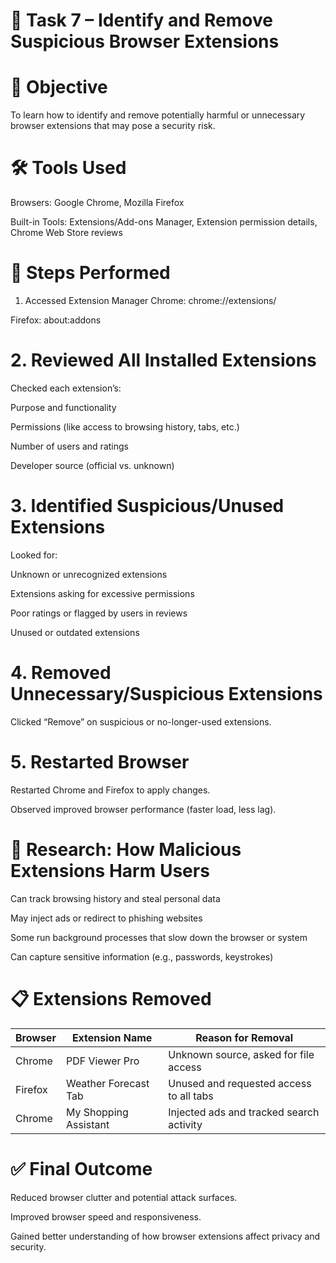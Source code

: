 # 🧹 Task 7 – Identify and Remove Suspicious Browser Extensions
# 🎯 Objective
To learn how to identify and remove potentially harmful or unnecessary browser extensions that may pose a security risk.

# 🛠️ Tools Used
Browsers: Google Chrome, Mozilla Firefox

Built-in Tools: Extensions/Add-ons Manager, Extension permission details, Chrome Web Store reviews

# 🔎 Steps Performed
1. Accessed Extension Manager
Chrome: chrome://extensions/

Firefox: about:addons

# 2. Reviewed All Installed Extensions
Checked each extension’s:

Purpose and functionality

Permissions (like access to browsing history, tabs, etc.)

Number of users and ratings

Developer source (official vs. unknown)

# 3. Identified Suspicious/Unused Extensions
Looked for:

Unknown or unrecognized extensions

Extensions asking for excessive permissions

Poor ratings or flagged by users in reviews

Unused or outdated extensions

# 4. Removed Unnecessary/Suspicious Extensions
Clicked “Remove” on suspicious or no-longer-used extensions.

# 5. Restarted Browser
Restarted Chrome and Firefox to apply changes.

Observed improved browser performance (faster load, less lag).

# 🧠 Research: How Malicious Extensions Harm Users
Can track browsing history and steal personal data

May inject ads or redirect to phishing websites

Some run background processes that slow down the browser or system

Can capture sensitive information (e.g., passwords, keystrokes)

# 📋 Extensions Removed
| Browser | Extension Name        | Reason for Removal                       |
| ------- | --------------------- | ---------------------------------------- |
| Chrome  | PDF Viewer Pro        | Unknown source, asked for file access    |
| Firefox | Weather Forecast Tab  | Unused and requested access to all tabs  |
| Chrome  | My Shopping Assistant | Injected ads and tracked search activity |


# ✅ Final Outcome
Reduced browser clutter and potential attack surfaces.

Improved browser speed and responsiveness.

Gained better understanding of how browser extensions affect privacy and security.

